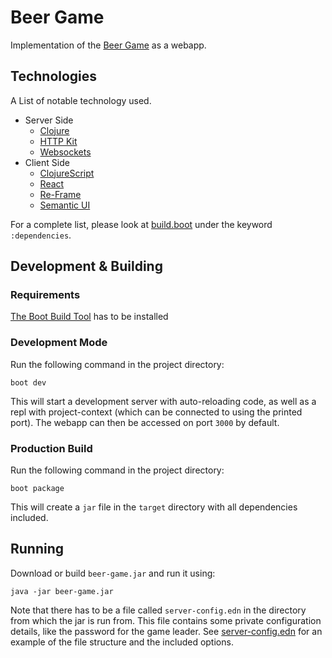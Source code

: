 # Beer Game

Implementation of the [Beer
Game](https://en.wikipedia.org/wiki/Beer_distribution_game) as a
webapp.

## Technologies

A List of notable technology used.

- Server Side
  - [Clojure](http://clojure.org)
  - [HTTP Kit](http://www.http-kit.org/index.html)
  - [Websockets](https://github.com/ptaoussanis/sente/)
- Client Side
  - [ClojureScript](https://clojurescript.org/)
  - [React](https://reactjs.org/)
  - [Re-Frame](https://github.com/Day8/re-frame)
  - [Semantic UI](https://semantic-ui.com)

For a complete list, please look at [build.boot](build.boot) under the
keyword `:dependencies`.

## Development & Building

### Requirements

[The Boot Build Tool](http://boot-clj.com/) has to be installed

### Development Mode

Run the following command in the project directory:
```
boot dev
```
This will start a development server with auto-reloading code, as well
as a repl with project-context (which can be connected to using the
printed port). The webapp can then be accessed on port `3000` by default.

### Production Build

Run the following command in the project directory:
```
boot package
```
This will create a `jar` file in the `target` directory with all
dependencies included.

## Running
Download or build `beer-game.jar` and run it using:
```
java -jar beer-game.jar
```
Note that there has to be a file called `server-config.edn` in the
directory from which the jar is run from. This file contains some
private configuration details, like the password for the game leader.
See [server-config.edn](server-config.edn) for an example of the file
structure and the included options.

